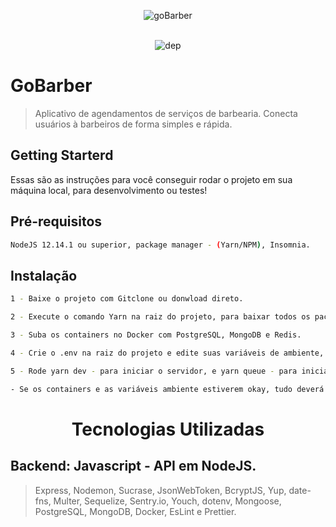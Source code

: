 <p align="center"><img src="https://camo.githubusercontent.com/8c13dc2618dbd7f76d1d574350b98fdee1335ce5/68747470733a2f2f726f636b6574736561742d63646e2e73332d73612d656173742d312e616d617a6f6e6177732e636f6d2f626f6f7463616d702d6865616465722e706e67" alt="goBarber" align="center"/>
   </p>
<p align="center"> </br><img src="https://david-dm.org/radaelilucca/gobarber.svg" alt="dep"/></p>

# GoBarber
>Aplicativo de agendamentos de serviços de barbearia. Conecta usuários à barbeiros de forma simples e rápida. 

## Getting Starterd
Essas são as instruções para você conseguir rodar o projeto em sua máquina local, para desenvolvimento ou testes!

## Pré-requisitos
``` sh
NodeJS 12.14.1 ou superior, package manager - (Yarn/NPM), Insomnia.
```
## Instalação
```sh
1 - Baixe o projeto com Gitclone ou donwload direto.

2 - Execute o comando Yarn na raiz do projeto, para baixar todos os pacotes e suas dependências.

3 - Suba os containers no Docker com PostgreSQL, MongoDB e Redis.

4 - Crie o .env na raiz do projeto e edite suas variáveis de ambiente, tendo como base o .envexample.

5 - Rode yarn dev - para iniciar o servidor, e yarn queue - para iniciar o serviço de background jobs.

- Se os containers e as variáveis ambiente estiverem okay, tudo deverá funcionar corretamente.
```
<h1 align="center">Tecnologias Utilizadas </h1>

## Backend: Javascript - API em NodeJS.
>Express, Nodemon, Sucrase, JsonWebToken, BcryptJS, Yup, date-fns, Multer, Sequelize, Sentry.io, Youch, dotenv, Mongoose, PostgreSQL, MongoDB, Docker, EsLint e Prettier. 
